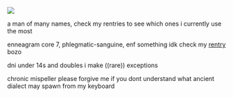[![](https://64.media.tumblr.com/e086aae4f5d90bd8d1df0e36f5cebfcb/b7ea5ed9cdd78bc6-69/s1280x1920/d974d9ffd54432fb3513360fb10e5f164993be8a.gifv)](https://www.tumblr.com/ghostflora-s#)

a man of many names, check my rentries to see which ones i currently use the most

enneagram core 7, phlegmatic-sanguine, enf something idk check my [rentry](https://rentry.co/-winnie) bozo

dni under 14s and doubles i make ((rare)) exceptions

chronic mispeller please forgive me if you dont understand what ancient dialect may spawn from my keyboard
